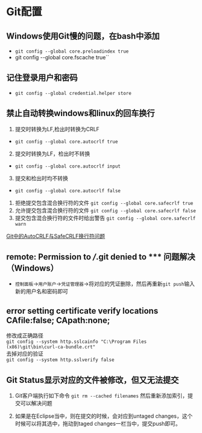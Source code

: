 # Git配置
## Windows使用Git慢的问题，在bash中添加
* `git config --global core.preloadindex true`
* git config --global core.fscache true``
## 记住登录用户和密码
* `git config --global credential.helper store`
## 禁止自动转换windows和linux的回车换行
1. 提交时转换为LF,检出时转换为CRLF
* `git config --global core.autocrlf true`
2. 提交时转换为LF，检出时不转换
* `git config --global core.autocrlf input`
3. 提交和检出时均不转换
* `git config --global core.autocrlf false`

1. 拒绝提交包含混合换行符的文件
`git config --global core.safecrlf true`   
2. 允许提交包含混合换行符的文件
`git config --global core.safecrlf false`   
3. 提交包含混合换行符的文件时给出警告
`git config --global core.safecrlf warn`

[Git中的AutoCRLF与SafeCRLF换行符问题](http://www.cnblogs.com/flying_bat/p/3324769.html)

## remote: Permission to ***/***.git denied to *** 问题解决（Windows）
* `控制面板`→`用户账户`→`凭证管理器`→将对应的凭证删除，然后再重新`git push`输入新的用户名和密码即可
## error setting certificate verify locations CAfile:false; CApath:none;
修改成正确路径  
`git config --system http.sslcainfo "C:\Program Files (x86)\git\bin\curl-ca-bundle.crt"`   
去掉对应的验证  
`git config --system http.sslverify false`
## Git Status显示对应的文件被修改，但又无法提交
1. Git客户端执行如下命令
`git rm --cached filenames`
然后重新添加索引，提交可以解决问题

1. 如果是在Eclipse当中，则在提交的时候，会对应到untaged changes，这个时候可以将其选中，拖动到taged changes一栏当中，提交push即可。



